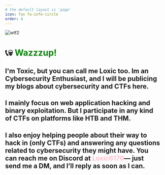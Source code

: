 ```yaml
---
# the default layout is 'page'
icon: fas fa-info-circle
order: 4
---
```


![wtf2](https://i.ibb.co/Ps9t8Ycs/Design-ohne-Titel.jpg)

# 📞💀 <span style="color: green;">Wazzzup!</span>

## I'm Toxic, but you can call me Loxic too. Im an Cybersecurity Enthusiast, and I will be publicing my blogs about cybersecurity and CTFs here.

## I mainly focus on web application hacking and binary exploitation. But I participate in any kind of CTFs on platforms like HTB and THM.

## I also enjoy helping people about their way to hack in (only CTFs) and answering any questions related to cybersecurity they might have. You can reach me on Discord at **<span style="color: pink;">Loxic6170</span>**— just send me a DM, and I’ll reply as soon as I can.
